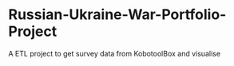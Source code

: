 # Russian-Ukraine-War-Portfolio-Project
A ETL project to get survey data from KobotoolBox and visualise
